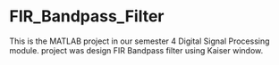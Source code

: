 # FIR_Bandpass_Filter
This is the MATLAB project in our semester 4 Digital Signal Processing module. project was design FIR Bandpass filter using Kaiser window.
